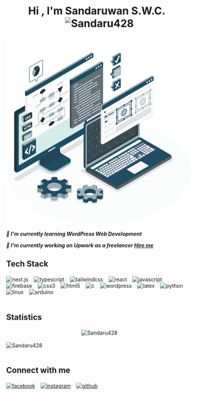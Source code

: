 <!--START_SECTION:TITLE-->
# <p align = center>Hi , I'm Sandaruwan S.W.C.&ensp;<img src="https://media.giphy.com/media/hvRJCLFzcasrR4ia7z/giphy.gif" alt= "Sandaru428" width="35"></p>
<!--END_SECTION:TITLE-->

<!--START_SECTION:SUBTITLE-->
<div align = center>
<img src="https://raw.githubusercontent.com/Sandaru428/Sandaru428/main/Web-Development-01.png" alt="sandaru428" style="max width: 100%;" width="500" />
<!--END_SECTION:SUBTITLE-->

<!--START_SECTION:WORK-->
***<p align = left>🌱 I'm currently learning WordPress Web Development</p>***
***<p align = left>🔭 I'm currently working on Upwork as a freelancer <a href="https://www.upwork.com/freelancers/~019bb45a3d043a1d8f">Hire me</a></p>***
<!--END_SECTION:WORK-->

<!--START_SECTION:SKILL-->
## <p align = left> Tech Stack </p>
<div align = left>
<img src="https://img.shields.io/badge/next.js-%23262526.svg?style=flat&logo=next.js&logoColor=white" alt=next.js /> &ensp;
<img src="https://img.shields.io/badge/typescript-%233178c6.svg?style=flat&logo=typescript&logoColor=white" alt=typescript /> &ensp;
<img src="https://img.shields.io/badge/tailwindcss-%233fb3e0.svg?style=flat&logo=tailwindcss&logoColor=white" alt=tailwindcss /> &ensp;
<img src="https://img.shields.io/badge/react-%2361dbfb.svg?style=flat&logo=react&logoColor=white" alt=react /> &ensp;
<img src="https://img.shields.io/badge/javascript-%23f1e05a.svg?style=flat&logo=javascript&logoColor=white" alt=javascript /> &ensp;
<img src="https://img.shields.io/badge/firebase-%23FFA000.svg?style=flat&logo=firebase&logoColor=white" alt=firebase /> &ensp;
<img src="https://img.shields.io/badge/css3-%23563d7c.svg?style=plastic&logo=css3&logoColor=white" alt=css3 /> &ensp;
<img src="https://img.shields.io/badge/html5-%23e34c26.svg?style=plastic&logo=html5&logoColor=white" alt=html5 /> &ensp;
<img src="https://img.shields.io/badge/c-%23555555.svg?style=plastic&logo=c&logoColor=white" alt=c /> &ensp;
<img src="https://img.shields.io/badge/wordpress-%233473d9.svg?style=flat&logo=wordpress&logoColor=white" alt=wordpress /> &ensp;
<img src="https://img.shields.io/badge/latex-%23333333.svg?style=plastic&logo=latex&logoColor=white" alt=latex /> &ensp;
<img src="https://img.shields.io/badge/python-%233572A5.svg?style=plastic&logo=python&logoColor=white" alt=python /> &ensp;
<img src="https://img.shields.io/badge/linux-%23ffcc33.svg?style=plastic&logo=linux&logoColor=white" alt=linux /> &ensp;
<img src="https://img.shields.io/badge/arduino-%2300979C.svg?style=plastic&logo=arduino&logoColor=white" alt=arduino /> &ensp;
</div>
<!--END_SECTION:SKILL--><br/>

<!--START_SECTION:README-STATS-LANGUAGES-->
## <p align = left> Statistics </p>
<div align = "center">
    <img src = "https://github-readme-stats.vercel.app/api/top-langs/?username=Sandaru428&langs_count=8&theme=transparent&hide_border=false" alt = "Sandaru428"/> 
</div>
<!--END_SECTION:README-STATS-LANGUAGES--><br/>

<!--START_SECTION:PROFILE-VIEWS-->
<div align = "left">
    <img src = "https://komarev.com/ghpvc/?username=Sandaru428&color=blue&style=flat" alt = "Sandaru428"/> 
</div>
<!--END_SECTION:PROFILE-VIEWS--><br/>

<!--START_SECTION:SOCIAL-->
## <p align = left> Connect with me </p>
<div align = left>
<a href=https://www.facebook.com/profile.php?id=100040820630928&mibextid=ZbWKwL ><img src="https://img.shields.io/badge/facebook-Chamara Sandaruwan-%230165E1.svg?style=flat&logo=facebook&logoColor=white" 
                alt=facebook /></a> &ensp;
<a href=https://instagram.com/sandaruwan_428?igshid=ZDc4ODBmNjlmNQ== ><img src="https://img.shields.io/badge/instagram-sandaruwan1360-%23E1306C.svg?style=flat&logo=instagram&logoColor=white" 
                alt=instagram /></a> &ensp;
<a href=https://github.com/Sandaru428 ><img src="https://img.shields.io/badge/github-Sandaru428-%231c1e21.svg?style=flat&logo=github&logoColor=white" 
                alt=github /></a> &ensp;
</div>
<!--END_SECTION:SOCIAL--><br/>

<!-- Created with CreateME profile readme generator-->
